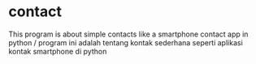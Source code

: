 # contact
This program is about simple contacts like a smartphone contact app in python / program ini adalah tentang kontak sederhana seperti aplikasi kontak smartphone di python
